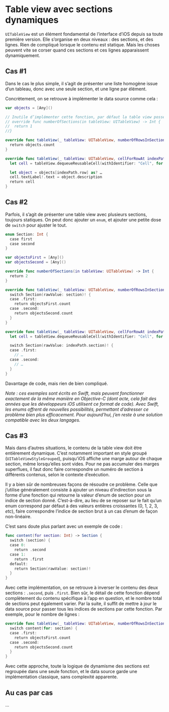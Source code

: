 # Table view avec sections dynamiques

`UITableView` est un élément fondamental de l’interface d’iOS depuis sa toute première version. Elle s’organise en deux niveaux : des sections, et des lignes. Rien de compliqué lorsque le contenu est statique. Mais les choses peuvent vite se corser quand ces sections et ces lignes apparaissent dynamiquement.


## Cas #1

Dans le cas le plus simple, il s’agit de présenter une liste homogène issue d’un tableau, donc avec une seule section, et une ligne par élément. 

Concrètement, on se retrouve à implémenter le data source comme cela :

``` swift
var objects = [Any]()

// Inutile d’implémenter cette fonction, par défaut la table view possède une section.
// override func numberOfSections(in tableView: UITableView) -> Int {
//  return 1
//}

override func tableView(_ tableView: UITableView, numberOfRowsInSection section: Int) -> Int {
  return objects.count
}

override func tableView(_ tableView: UITableView, cellForRowAt indexPath: IndexPath) -> UITableViewCell {
  let cell = tableView.dequeueReusableCell(withIdentifier: "Cell", for: indexPath)

  let object = objects[indexPath.row] as? …
  cell.textLabel!.text = object.description
  return cell
}
```


## Cas #2

Parfois, il s’agit de présenter une table view avec plusieurs sections, toujours statiques. On peut donc ajouter un `enum`, et ajouter une petite dose de `switch` pour ajuster le tout.

``` swift
enum Section: Int {
  case first
  case second
}

var objectsFirst = [Any]()
var objectsSecond = [Any]()

override func numberOfSections(in tableView: UITableView) -> Int {
  return 2
}

override func tableView(_ tableView: UITableView, numberOfRowsInSection section: Int) -> Int {
  switch Section(rawValue: section)! {
  case .first:
    return objectsFirst.count
  case .second:
    return objectsSecond.count
  }
}

override func tableView(_ tableView: UITableView, cellForRowAt indexPath: IndexPath) -> UITableViewCell {
  let cell = tableView.dequeueReusableCell(withIdentifier: "Cell", for: indexPath)

  switch Section(rawValue: indexPath.section)! {
  case .first:
    // …
  case .second:
    // …
  }
}
```

Davantage de code, mais rien de bien compliqué.

_Note : ces exemples sont écrits en Swift, mais peuvent fonctionner exactement de la même manière en Objective-C (dont acte, cela fait des années que les développeurs iOS utilisent ce format de code). Avec Swift, les enums offrent de nouvelles possibilités, permettant d’adresser ce problème bien plus efficacement. Pour aujourd’hui, j’en reste à une solution compatible avec les deux langages._


## Cas #3

Mais dans d’autres situations, le contenu de la table view doit être entièrement dynamique. C’est notamment important en style groupé (`UITableViewStyleGrouped`), puisqu’iOS affiche une marge autour de chaque section, même lorsqu’elles sont vides. Pour ne pas accumuler des marges superflues, il faut donc faire correspondre un numéro de section à différents contenus, selon le contexte d’exécution.

Il y a bien sûr de nombreuses façons de résoudre ce problème. Celle que j’utilise généralement consiste à ajouter un niveau d’indirection sous la forme d’une fonction qui retourne la valeur d’enum de section pour un indice de section donné. C’est-à-dire, au lieu de se reposer sur le fait qu’un enum correspond par défaut à des valeurs entières croissantes (0, 1, 2, 3, _etc_), faire correspondre l’indice de section brut à un cas d’enum de façon non-linéaire.

C’est sans doute plus parlant avec un exemple de code :

``` swift
func content(for section: Int) -> Section {
  switch (section) {
  case 0:
    return .second
  case 1:
    return .first
  default:
    return Section(rawValue: section)!
  }
}
```

Avec cette implémentation, on se retrouve à inverser le contenu des deux sections : `.second`, puis `.first`. Bien sûr, le détail de cette fonction dépend complètement du contenu spécifique à l’app en question, et le nombre total de sections peut également varier. Par la suite, il suffit de mettre à jour le data source pour passer tous les indices de sections par cette fonction. Par exemple, pour le nombre de lignes :

``` swift
override func tableView(_ tableView: UITableView, numberOfRowsInSection section: Int) -> Int {
  switch content(for: section) {
  case .first:
    return objectsFirst.count
  case .second:
    return objectsSecond.count
  }
}
```

Avec cette approche, toute la logique de dynamisme des sections est regroupée dans une seule fonction, et le data source garde une implémentation classique, sans complexité apparente.


## Au cas par cas

…
